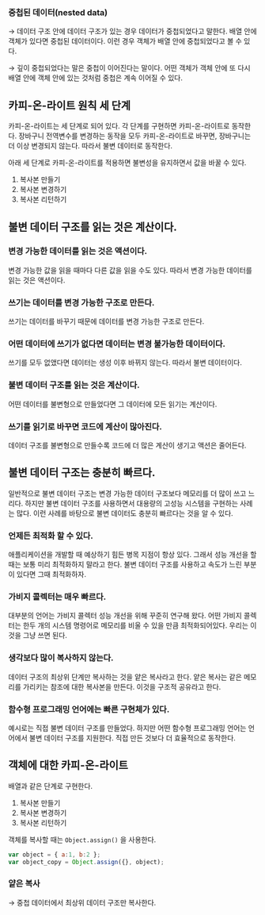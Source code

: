 ### 중첩된 데이터(nested data)

→ 데이터 구조 안에 데이터 구조가 있는 경우 데이터가 중첩되었다고 말한다. 배열 안에 객체가 있다면 중첩된 데이터이다. 이런 경우 객체가 배열 안에 중첩되었다고 볼 수 있다.

→ 깊이 중첩되었다는 말은 중첩이 이어진다는 말이다. 어떤 객체가 객체 안에 또 다시 배열 안에 객체 안에 있는 것처럼 중첩은 계속 이어질 수 있다.

## 카피-온-라이트 원칙 세 단계

카피-온-라이트는 세 단계로 되어 있다. 각 단계를 구현하면 카피-온-라이트로 동작한다. 장바구니 전역변수를 변경하는 동작을 모두 카피-온-라이트로 바꾸면, 장바구니는 더 이상 변경되지 않는다. 따라서 불변 데이터로 동작한다.

아래 세 단계로 카피-온-라이트를 적용하면 불변성을 유지하면서 값을 바꿀 수 있다.

1. 복사본 만들기
2. 복사본 변경하기
3. 복사본 리턴하기

## 불변 데이터 구조를 읽는 것은 계산이다.

### 변경 가능한 데이터를 읽는 것은 액션이다.

변경 가능한 값을 읽을 때마다 다른 값을 읽을 수도 있다. 따라서 변경 가능한 데이터를 읽는 것은 액션이다.

### 쓰기는 데이터를 변경 가능한 구조로 만든다.

쓰기는 데이터를 바꾸기 때문에 데이터를 변경 가능한 구조로 만든다.

### 어떤 데이터에 쓰기가 없다면 데이터는 변경 불가능한 데이터이다.

쓰기를 모두 없앴다면 데이터는 생성 이후 바뀌지 않는다. 따라서 불변 데이터이다.

### 불변 데이터 구조를 읽는 것은 계산이다.

어떤 데이터를 불변형으로 만들었다면 그 데이터에 모든 읽기는 계산이다.

### 쓰기를 읽기로 바꾸면 코드에 계산이 많아진다.

데이터 구조를 불변형으로 만들수록 코드에 더 많은 계산이 생기고 액션은 줄어든다.

## 불변 데이터 구조는 충분히 빠르다.

일반적으로 불변 데이터 구조는 변경 가능한 데이터 구조보다 메모리를 더 많이 쓰고 느리다. 하지만 불변 데이터 구조를 사용하면서 대용량의 고성능 시스템을 구현하는 사례는 많다. 이런 사례를 바탕으로 불변 데이터도 충분히 빠르다는 것을 알 수 있다.

### 언제든 최적화 할 수 있다.

애플리케이션을 개발할 때 예상하기 힘든 병목 지점이 항상 있다. 그래서 성능 개선을 할 때는 보통 미리 최적화하지 말라고 한다. 불변 데이터 구조를 사용하고 속도가 느린 부분이 있다면 그때 최적화하자.

### 가비지 콜렉터는 매우 빠르다.

대부분의 언어는 가비지 콜렉터 성능 개선을 위해 꾸준히 연구해 왔다. 어떤 가비지 콜렉터는 한두 개의 시스템 명령어로 메모리를 비울 수 있을 만큼 최적화되어있다. 우리는 이것을 그냥 쓰면 된다.

### 생각보다 많이 복사하지 않는다.

데이터 구조의 최상위 단계만 복사하는 것을 얕은 복사라고 한다. 얕은 복사는 같은 메모리를 가리키는 참조에 대한 복사본을 만든다. 이것을 구조적 공유라고 한다.

### 함수형 프로그래밍 언어에는 빠른 구현체가 있다.

예시로는 직접 불변 데이터 구조를 만들었다. 하지만 어떤 함수형 프로그래밍 언어는 언어에서 불변 데이터 구조를 지원한다. 직접 만든 것보다 더 효율적으로 동작한다. 

## 객체에 대한 카피-온-라이트

배열과 같은 단계로 구현한다.

1. 복사본 만들기
2. 복사본 변경하기
3. 복사본 리턴하기

객체를 복사할 때는 `Object.assign()` 을 사용한다.

```jsx
var object = { a:1, b:2 };
var object_copy = Object.assign({}, object);
```

### 얕은 복사

→ 중첩 데이터에서 최상위 데이터 구조만 복사한다.